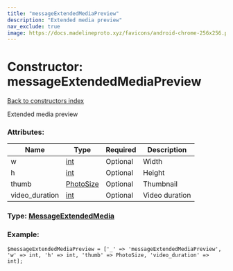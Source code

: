 ```yaml
---
title: "messageExtendedMediaPreview"
description: "Extended media preview"
nav_exclude: true
image: https://docs.madelineproto.xyz/favicons/android-chrome-256x256.png
---
```

# Constructor: messageExtendedMediaPreview  
[Back to constructors index](/API_docs/constructors/index.html)



Extended media preview

### Attributes:

| Name     |    Type       | Required | Description |
|----------|---------------|----------|-------------|
|w|[int](/API_docs/types/int.html) | Optional|Width|
|h|[int](/API_docs/types/int.html) | Optional|Height|
|thumb|[PhotoSize](/API_docs/types/PhotoSize.html) | Optional|Thumbnail|
|video\_duration|[int](/API_docs/types/int.html) | Optional|Video duration|



### Type: [MessageExtendedMedia](/API_docs/types/MessageExtendedMedia.html)


### Example:

```
$messageExtendedMediaPreview = ['_' => 'messageExtendedMediaPreview', 'w' => int, 'h' => int, 'thumb' => PhotoSize, 'video_duration' => int];
```  
